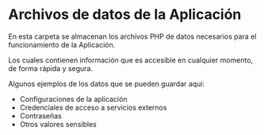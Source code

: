 # Archivos de datos de la Aplicación

En esta carpeta se almacenan los archivos PHP de datos necesarios para el funcionamiento de la Aplicación.

Los cuales contienen información que es accesible en cualquier momento, de forma rápida y segura.

Algunos ejemplos de los datos que se pueden guardar aquí:
- Configuraciones de la aplicación
- Credenciales de acceso a servicios externos
- Contraseñas
- Otros valores sensibles